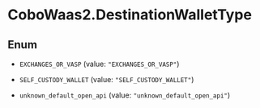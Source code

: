 # CoboWaas2.DestinationWalletType

## Enum


* `EXCHANGES_OR_VASP` (value: `"EXCHANGES_OR_VASP"`)

* `SELF_CUSTODY_WALLET` (value: `"SELF_CUSTODY_WALLET"`)

* `unknown_default_open_api` (value: `"unknown_default_open_api"`)


